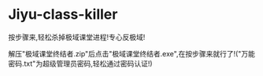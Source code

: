# Jiyu-class-killer
按步骤来,轻松杀掉极域课堂进程!专心反极域!

解压"极域课堂终结者.zip"后点击"极域课堂终结者.exe",在按步骤来就行了!("万能密码.txt"为超级管理员密码,轻松通过密码认证!)
